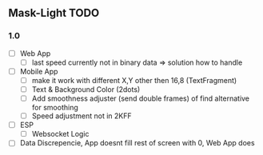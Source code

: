 ## Mask-Light TODO

### 1.0
- [ ] Web App
  - [ ] last speed currently not in binary data => solution how to handle
- [ ] Mobile App
  - [ ] make it work with different X,Y other then 16,8 (TextFragment)
  - [ ] Text & Background Color (2dots)
  - [ ] Add smoothness adjuster (send double frames) of find alternative for smoothing
  - [ ] Speed adjustment not in 2KFF
- [ ] ESP
  - [ ] Websocket Logic
- [ ] Data Discrepencie, App doesnt fill rest of screen with 0, Web App does